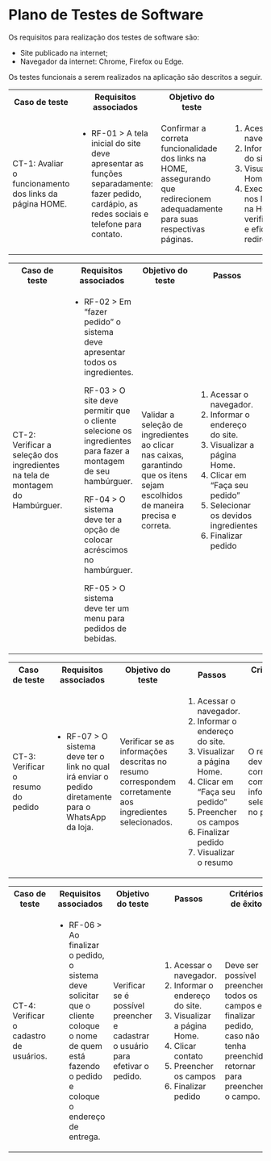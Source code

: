 # Plano de Testes de Software

Os requisitos para realização dos testes de software são:
<ul><li>Site publicado na internet;</li>
<li>Navegador da internet: Chrome, Firefox ou Edge.</li>
</ul>

Os testes funcionais a serem realizados na aplicação são descritos a seguir.

<table>
 <tr>
  <th>Caso de teste</th>
  <th>Requisitos associados</th>
  <th>Objetivo do teste</th>
  <th>Passos</th>
  <th>Critérios de êxito</th>
  <th>Responsável</th>
 </tr>
 <tr>
  <td>CT-1: Avaliar o funcionamento dos links da página HOME.</td>
  <td>
   <ul>
    <li>RF-01 > A tela inicial do site deve apresentar as funções separadamente: fazer pedido, cardápio, as redes sociais e telefone para contato.</li>
   </ul>
  </td>
  <td>Confirmar a correta funcionalidade dos links na HOME, assegurando que redirecionem adequadamente para suas respectivas páginas.</td>
  <td>
   <ol>
    <li>Acessar o navegador.</li>
    <li>Informar o endereço do site.</li>
    <li>Visualizar a página Home.</li>
    <li>Executar cliques nos links indicados na HOME para verificar a precisão e eficácia dos redireccionamentos.</li>
   </ol>
   </td>
  <td>Todos os links da página HOME deve encaminhar para as suas respectivas páginas.</td>
  <td>Luiz Hovadich e João Gabriel</td>
 </tr>
</table>

<table>
 <tr>
  <th>Caso de teste</th>
  <th>Requisitos associados</th>
  <th>Objetivo do teste</th>
  <th>Passos</th>
  <th>Critérios de êxito</th>
  <th>Responsável</th>
 </tr>
 <tr>
  <td>CT-2: Verificar a seleção dos ingredientes na tela de montagem do Hambúrguer.</td>
  <td>
   <ul>
    <li>RF-02 > Em “fazer pedido” o sistema deve apresentar todos os ingredientes.

RF-03 > O site deve permitir que o cliente selecione os ingredientes para fazer a montagem de seu hambúrguer.

RF-04 > O sistema deve ter a opção de colocar acréscimos no hambúrguer.

RF-05 > O sistema deve ter um menu para pedidos de bebidas.
</li>
   </ul>
  </td>
  <td>Validar a seleção de ingredientes ao clicar nas caixas, garantindo que os itens sejam escolhidos de maneira precisa e correta.</td>
  <td>
   <ol>
    <li>Acessar o navegador.</li>
    <li>Informar o endereço do site.</li>
    <li>Visualizar a página Home.</li>
    <li>Clicar em “Faça seu pedido”</li>
    <li>Selecionar os devidos ingredientes</li>
    <li>Finalizar pedido </li>
   </ol>
   </td>
  <td>Os dados inseridos no filtro de pesquisa devem mostrar o livro onde há o dado informado.</td>
  <td>Guilherme Patrick</td>
 </tr>
</table>

<table>
 <tr>
  <th>Caso de teste</th>
  <th>Requisitos associados</th>
  <th>Objetivo do teste</th>
  <th>Passos</th>
  <th>Critérios de êxito</th>
  <th>Responsável</th>
 </tr>
 <tr>
  <td>CT-3: Verificar o resumo do pedido</td>
  <td>
   <ul>
    <li>RF-07 > O sistema deve ter o link no qual irá enviar o pedido diretamente para o WhatsApp da loja.</li>
   </ul>
  </td>
  <td>Verificar se as informações descritas no resumo correspondem corretamente aos ingredientes selecionados.</td>
  <td>
   <ol>
    <li>Acessar o navegador.</li>
    <li>Informar o endereço do site.</li>
    <li>Visualizar a página Home.</li>
    <li>Clicar em “Faça seu pedido”</li>
    <li>Preencher os campos</li>
    <li>Finalizar pedido </li>
    <li>Visualizar o resumo</li>
   </ol>
   </td>
  <td>O resumo deve corresponder com as informações selecionadas no pedido.</td>
  <td>Guilherme Patrick</td>
 </tr>
</table>

<table>
 <tr>
  <th>Caso de teste</th>
  <th>Requisitos associados</th>
  <th>Objetivo do teste</th>
  <th>Passos</th>
  <th>Critérios de êxito</th>
  <th>Responsável</th>
 </tr>
 <tr>
  <td>CT-4: Verificar o cadastro de usuários.</td>
  <td>
   <ul>
    <li>RF-06 > Ao finalizar o pedido, o sistema deve solicitar que o cliente coloque o nome de quem está fazendo o pedido e coloque o endereço de entrega.</li>
   </ul>
  </td>
  <td>Verificar se é possível preencher e cadastrar o usuário para efetivar o pedido.</td>
  <td>
   <ol>
    <li>Acessar o navegador.</li>
    <li>Informar o endereço do site.</li>
    <li>Visualizar a página Home.</li>
    <li>Clicar contato</li>
    <li>Preencher os campos</li>
    <li>Finalizar pedido </li>
   </ol>
   </td>
  <td>Deve ser possível preencher todos os campos e finalizar pedido, caso não tenha preenchido retornar para preencher o campo.</td>
  <td>Caio Lelis e Douglas Rodrigues</td>
 </tr>
</table>

